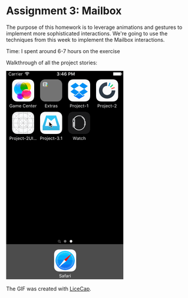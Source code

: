 # Assignment 3: Mailbox

The purpose of this homework is to leverage animations and gestures to implement more sophisticated interactions. We're going to use the techniques from this week to implement the Mailbox interactions.

Time: I spent around 6-7 hours on the exercise

Walkthrough of all the project stories:

![Video Walkthrough](project-3.1.gif)


The GIF was created with [LiceCap](http://www.cockos.com/licecap/).